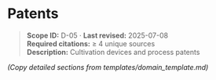 <!-- Auto‑generated skeleton -->
# Patents

> **Scope ID:** D-05 · **Last revised:** 2025-07-08  
> **Required citations:** ≥ 4 unique sources  
> **Description:** Cultivation devices and process patents

*(Copy detailed sections from templates/domain_template.md)*
